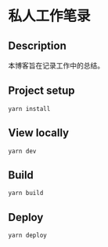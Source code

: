 # 私人工作笔录

## Description

本博客旨在记录工作中的总结。

## Project setup

```
yarn install
```

## View locally

```
yarn dev
```

## Build

```
yarn build
```

## Deploy

```
yarn deploy
```

